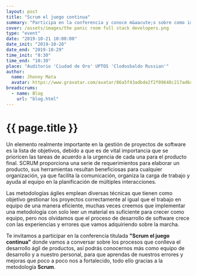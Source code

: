 ```yaml
---
layout: post
title: "Scrum el juego continua"
summary: "Participa en la conferencia y conoce m&aacute;s sobre como implementamos scrum en nuestro marco de trabajo"
cover: /assets/images/the panic room full stack developers.png
type: "event"
date: "2019-10-21 10:00:00"
date_init: "2019-10-28"
date_end: "2019-10-29"
time_init: "8:30"
time_end: "10:30"
place: "Auditorio 'Ciudad de Oro' UPTOS 'Clodosbaldo Russian'"
author:
  name: Jhonny Mata
  avatar: https://www.gravatar.com/avatar/86a5f43adbde2f2f09648c217ad6cc77
breadscrums:
  - name: Blog
    url: "blog.html"
---
```

# {{ page.title }}

Un elemento realmente importante en la gestión de proyectos de software es la lista de objetivos, debido a que es de vital importancia que se prioricen las tareas de acuerdo a la urgencia de cada una para el producto final. SCRUM proporciona una serie de requerimientos para elaborar un producto, sus herramientas resultan beneficiosas para cualquier organización, ya que facilita la comunicación, organiza la carga de trabajo y ayuda al equipo en la planificación de múltiples interacciones.

Las metodologías ágiles emplean diversas técnicas que tienen como objetivo gestionar los proyectos correctamente al igual que el trabajo en equipo de una manera eficiente, muchas veces creemos que implementar una metodolog&iacute;a con solo leer un material es suficiente para crecer como equipo, pero nos olvidamos que el proceso de desarrollo de software crece con las experiencias y errores que vamos adquiriendo sobre la marcha.

Te invitamos a participar en la conferencia titulada **"Scrum el juego continua"** donde vamos a conversar sobre los procesos que conlleva el desarrollo ágil de productos, as&iacute; podrás conocernos m&aacute;s como equipo de desarrollo y a nuestro personal, para que aprendas de nuestros errores y mejoras que poco a poco nos a fortalecido, todo ello gracias a la metodolog&iacute;a **Scrum**.
